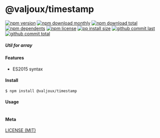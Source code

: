 # @valjoux/timestamp

[![npm version][badge-npm-version]][url-npm]
[![npm download monthly][badge-npm-download-monthly]][url-npm]
[![npm download total][badge-npm-download-total]][url-npm]
[![npm dependents][badge-npm-dependents]][url-github]
[![npm license][badge-npm-license]][url-npm]
[![pp install size][badge-pp-install-size]][url-pp]
[![github commit last][badge-github-last-commit]][url-github]
[![github commit total][badge-github-commit-count]][url-github]

[//]: <> (Shields)
[badge-npm-version]: https://flat.badgen.net/npm/v/@valjoux/timestamp
[badge-npm-download-monthly]: https://flat.badgen.net/npm/dm/@valjoux/timestamp
[badge-npm-download-total]:https://flat.badgen.net/npm/dt/@valjoux/timestamp
[badge-npm-dependents]: https://flat.badgen.net/npm/dependents/@valjoux/timestamp
[badge-npm-license]: https://flat.badgen.net/npm/license/@valjoux/timestamp
[badge-pp-install-size]: https://flat.badgen.net/packagephobia/install/@valjoux/timestamp
[badge-github-last-commit]: https://flat.badgen.net/github/last-commit/hoyeungw/vect
[badge-github-commit-count]: https://flat.badgen.net/github/commits/hoyeungw/vect

[//]: <> (Link)
[url-npm]: https://npmjs.org/package/@valjoux/timestamp
[url-pp]: https://packagephobia.now.sh/result?p=@valjoux/timestamp
[url-github]: https://github.com/hoyeungw/vect
##### Util for array

#### Features

- ES2015 syntax

#### Install
```console
$ npm install @valjoux/timestamp
```

#### Usage
```js
```

#### Meta
[LICENSE (MIT)](/LICENSE)
